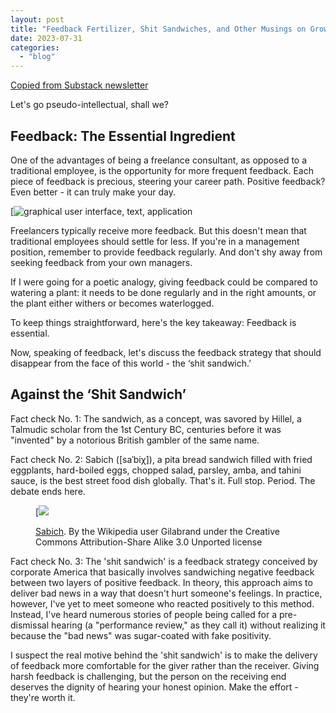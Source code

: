 ```yaml
---
layout: post
title: "Feedback Fertilizer, Shit Sandwiches, and Other Musings on Growing Careers Like PlantsF"
date: 2023-07-31
categories: 
  - "blog"
---
```


[Copied from Substack newsletter](https://directionmatters.substack.com/p/feedback-fertilizer-shit-sandwiches?sd=pf)

Let's go pseudo-intellectual, shall we?

## Feedback: The Essential Ingredient

One of the advantages of being a freelance consultant, as opposed to a traditional employee, is the opportunity for more frequent feedback. Each piece of feedback is precious, steering your career path. Positive feedback? Even better - it can truly make your day.

[![graphical user interface, text, application](https://substackcdn.com/image/fetch/f_auto,q_auto:good,fl_progressive:steep/https%3A%2F%2Fsubstack-post-media.s3.amazonaws.com%2Fpublic%2Fimages%2Fcea9913a-00fe-4f81-904c-c6551ec59562_800x493.jpeg)

Freelancers typically receive more feedback. But this doesn't mean that traditional employees should settle for less. If you're in a management position, remember to provide feedback regularly. And don't shy away from seeking feedback from your own managers.

If I were going for a poetic analogy, giving feedback could be compared to watering a plant: it needs to be done regularly and in the right amounts, or the plant either withers or becomes waterlogged.

To keep things straightforward, here's the key takeaway: Feedback is essential.

Now, speaking of feedback, let's discuss the feedback strategy that should disappear from the face of this world - the ‘shit sandwich.’

## Against the ‘Shit Sandwich’

Fact check No. 1: The sandwich, as a concept, was savored by Hillel, a Talmudic scholar from the 1st Century BC, centuries before it was "invented" by a notorious British gambler of the same name.

Fact check No. 2: Sabich (\[saˈbiχ\]), a pita bread sandwich filled with fried eggplants, hard-boiled eggs, chopped salad, parsley, amba, and tahini sauce, is the best street food dish globally. That's it. Full stop. Period. The debate ends here.

<figure>

[![](https://substackcdn.com/image/fetch/f_auto,q_auto:good,fl_progressive:steep/https%3A%2F%2Fsubstack-post-media.s3.amazonaws.com%2Fpublic%2Fimages%2Fafb118a6-f081-4229-90d5-001b42f4588e_2582x1130.png)

<figcaption>

[Sabich](https://en.wikipedia.org/wiki/File:Sabich.jpg). By the Wikipedia user Gilabrand under the Creative Commons Attribution-Share Alike 3.0 Unported license

</figcaption>

</figure>

Fact check No. 3: The 'shit sandwich' is a feedback strategy conceived by corporate America that basically involves sandwiching negative feedback between two layers of positive feedback. In theory, this approach aims to deliver bad news in a way that doesn't hurt someone's feelings. In practice, however, I've yet to meet someone who reacted positively to this method. Instead, I've heard numerous stories of people being called for a pre-dismissal hearing (a "performance review," as they call it) without realizing it because the "bad news" was sugar-coated with fake positivity. 

I suspect the real motive behind the 'shit sandwich' is to make the delivery of feedback more comfortable for the giver rather than the receiver. Giving harsh feedback is challenging, but the person on the receiving end deserves the dignity of hearing your honest opinion. Make the effort - they're worth it.
